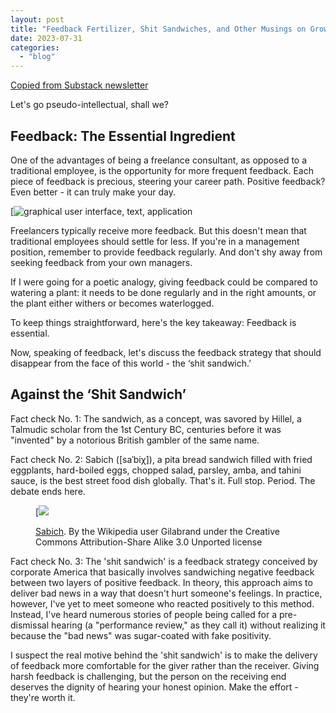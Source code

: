 ```yaml
---
layout: post
title: "Feedback Fertilizer, Shit Sandwiches, and Other Musings on Growing Careers Like PlantsF"
date: 2023-07-31
categories: 
  - "blog"
---
```


[Copied from Substack newsletter](https://directionmatters.substack.com/p/feedback-fertilizer-shit-sandwiches?sd=pf)

Let's go pseudo-intellectual, shall we?

## Feedback: The Essential Ingredient

One of the advantages of being a freelance consultant, as opposed to a traditional employee, is the opportunity for more frequent feedback. Each piece of feedback is precious, steering your career path. Positive feedback? Even better - it can truly make your day.

[![graphical user interface, text, application](https://substackcdn.com/image/fetch/f_auto,q_auto:good,fl_progressive:steep/https%3A%2F%2Fsubstack-post-media.s3.amazonaws.com%2Fpublic%2Fimages%2Fcea9913a-00fe-4f81-904c-c6551ec59562_800x493.jpeg)

Freelancers typically receive more feedback. But this doesn't mean that traditional employees should settle for less. If you're in a management position, remember to provide feedback regularly. And don't shy away from seeking feedback from your own managers.

If I were going for a poetic analogy, giving feedback could be compared to watering a plant: it needs to be done regularly and in the right amounts, or the plant either withers or becomes waterlogged.

To keep things straightforward, here's the key takeaway: Feedback is essential.

Now, speaking of feedback, let's discuss the feedback strategy that should disappear from the face of this world - the ‘shit sandwich.’

## Against the ‘Shit Sandwich’

Fact check No. 1: The sandwich, as a concept, was savored by Hillel, a Talmudic scholar from the 1st Century BC, centuries before it was "invented" by a notorious British gambler of the same name.

Fact check No. 2: Sabich (\[saˈbiχ\]), a pita bread sandwich filled with fried eggplants, hard-boiled eggs, chopped salad, parsley, amba, and tahini sauce, is the best street food dish globally. That's it. Full stop. Period. The debate ends here.

<figure>

[![](https://substackcdn.com/image/fetch/f_auto,q_auto:good,fl_progressive:steep/https%3A%2F%2Fsubstack-post-media.s3.amazonaws.com%2Fpublic%2Fimages%2Fafb118a6-f081-4229-90d5-001b42f4588e_2582x1130.png)

<figcaption>

[Sabich](https://en.wikipedia.org/wiki/File:Sabich.jpg). By the Wikipedia user Gilabrand under the Creative Commons Attribution-Share Alike 3.0 Unported license

</figcaption>

</figure>

Fact check No. 3: The 'shit sandwich' is a feedback strategy conceived by corporate America that basically involves sandwiching negative feedback between two layers of positive feedback. In theory, this approach aims to deliver bad news in a way that doesn't hurt someone's feelings. In practice, however, I've yet to meet someone who reacted positively to this method. Instead, I've heard numerous stories of people being called for a pre-dismissal hearing (a "performance review," as they call it) without realizing it because the "bad news" was sugar-coated with fake positivity. 

I suspect the real motive behind the 'shit sandwich' is to make the delivery of feedback more comfortable for the giver rather than the receiver. Giving harsh feedback is challenging, but the person on the receiving end deserves the dignity of hearing your honest opinion. Make the effort - they're worth it.
